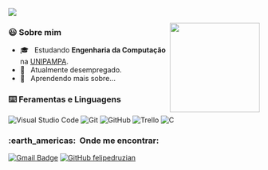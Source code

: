 ![](https://komarev.com/ghpvc/?username=felipedruzian&color=006bed)

<img height="180em" align="right" src="https://github-readme-stats.vercel.app/api?username=felipedruzian&theme=nord&show_icons=true" />

<p align="left">
<h3> 😃 Sobre mim </h3>

- 🎓 &nbsp; Estudando **Engenharia da Computação** na <a href=https://unipampa.edu.br/portal/#>UNIPAMPA</a>.
- 💼 &nbsp; Atualmente desempregado.
- 🌱 &nbsp; Aprendendo mais sobre...
</p>

<p align="left">
<h3> ⌨️ Feramentas e Linguagens </h3>

![Visual Studio Code](https://img.shields.io/badge/-Visual%20Studio%20Code-333333?style=flat&logo=visual-studio-code&logoColor=007ACC)
![Git](https://img.shields.io/badge/-Git-333333?style=flat&logo=git)
![GitHub](https://img.shields.io/badge/-GitHub-333333?style=flat&logo=github)
![Trello](https://img.shields.io/badge/-Trello-333333?style=flat&logo=trello&logoColor=007ACC)
![C](https://img.shields.io/badge/-C-333333?style=flat&logo=C&logoColor=00599C)

</p>

<p align="left">
<h3> :earth_americas: &nbsp;Onde me encontrar: </h3> 

[![Gmail Badge](https://img.shields.io/badge/-felipebdruzian@gmail.com-006bed?style=flat-square&logo=Gmail&logoColor=white&link=mailto:felipebdruzian@gmail.com)](mailto:felipebdruzian@gmail.com)
[![GitHub felipedruzian]( https://img.shields.io/github/followers/felipedruzian?label=follow&style=social)](https://github.com/felipedruzian)

</p>
